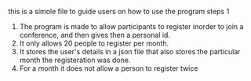 this is a simole file to guide users on how to use the program
steps 1
1. The program is made to allow participants to register inorder 
to join a conference, and then gives then a personal id. 
2. It only allows 20 people to register per month.
3. It stores the user's details in a json file that also stores
the particular month the registeration was done.
4. For a month it does not allow a person to register twice